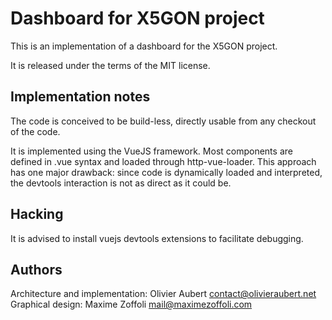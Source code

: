 # Dashboard for X5GON project

This is an implementation of a dashboard for the X5GON project.

It is released under the terms of the MIT license.

## Implementation notes

The code is conceived to be build-less, directly usable from any
checkout of the code.

It is implemented using the VueJS framework. Most components are
defined in .vue syntax and loaded through http-vue-loader. This
approach has one major drawback: since code is dynamically loaded and
interpreted, the devtools interaction is not as direct as it could be.

## Hacking

It is advised to install vuejs devtools extensions to facilitate debugging.

## Authors

Architecture and implementation: Olivier Aubert <contact@olivieraubert.net>
Graphical design: Maxime Zoffoli <mail@maximezoffoli.com>
